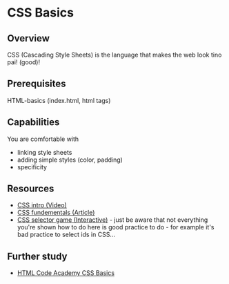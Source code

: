 # CSS Basics

## Overview
CSS (Cascading Style Sheets) is the language that makes the web look tino pai! (good)!

## Prerequisites
HTML-basics (index.html, html tags)

## Capabilities
You are comfortable with

- linking style sheets
- adding simple styles (color, padding)
- specificity

## Resources
- [CSS intro (Video)](/resources/css-intro-VIDEO/README.md)
- [CSS fundementals (Article)](/resources/css-fundamentals-ARTICLE)
- [CSS selector game (Interactive)](http://flukeout.github.io/) - just be aware that not everything you're shown how to do here is good practice to do - for example it's bad practice to select ids in CSS...

## Further study
- [HTML Code Academy CSS Basics](https://www.codecademy.com/courses/web-beginner-en-TlhFi/0/1?curriculum_id=50579fb998b470000202dc8b)

